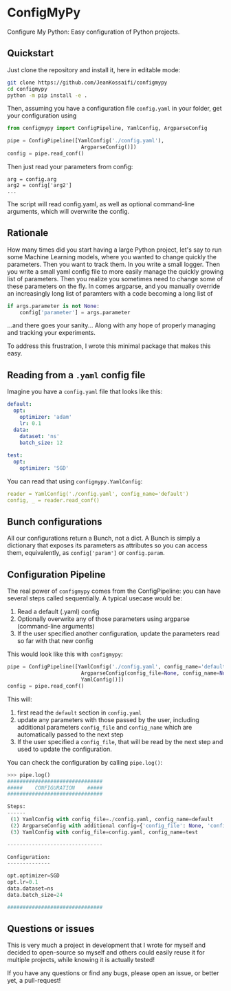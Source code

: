 # ConfigMyPy

Configure My Python: Easy configuration of Python projects.

## Quickstart

Just clone the repository and install it, here in editable mode:

```bash
git clone https://github.com/JeanKossaifi/configmypy
cd configmypy
python -m pip install -e .
```

Then, assuming you have a configuration file `config.yaml` in your folder, get your configuration using
```python
from configmypy import ConfigPipeline, YamlConfig, ArgparseConfig

pipe = ConfigPipeline([YamlConfig('./config.yaml'),
                        ArgparseConfig()])
config = pipe.read_conf()
```

Then just read your parameters from config:
```
arg = config.arg
arg2 = config['arg2']
...
```

The script will read config.yaml, as well as optional command-line arguments, which will overwrite the config.

## Rationale

How many times did you start having a large Python project, let's say to run some Machine Learning models, where you wanted to change quickly the parameters.
Then you want to track them. In you write a small logger. Then you write a small yaml config file to more easily manage the quickly growing list of parameters.
Then you realize you sometimes need to change some of these parameters on the fly. 
In comes argparse, and you manually override an increasingly long list of paramters with a code becoming a long list of

```python
if args.parameter is not None:
    config['parameter'] = args.parameter
```

...and there goes your sanity... Along with any hope of properly managing and tracking your experiments. 

To address this frustration, I wrote this minimal package that makes this easy.

## Reading from a `.yaml` config file

Imagine you have a `config.yaml` file that looks like this:

```yaml
default:
  opt:
    optimizer: 'adam'
    lr: 0.1
  data:
    dataset: 'ns'
    batch_size: 12
    
test:
  opt:
    optimizer: 'SGD'
```

You can read that using `configmypy.YamlConfig`: 

```yaml
reader = YamlConfig('./config.yaml', config_name='default')
config, _ = reader.read_conf()
```

## Bunch configurations

All our configurations return a Bunch, not a dict. A Bunch is simply a dictionary that exposes its parameters as attributes so you can access them, equivalently, as
`config['param']` or `config.param`.

## Configuration Pipeline

The real power of `configmypy` comes from the ConfigPipeline: you can have several steps called sequentially. 
A typical usecase would be: 
1) Read a default (.yaml) config
2) Optionally overwrite any of those parameters using argparse (command-line arguments)
3) If the user specified another configuration, update the parameters read so far with that new config

This would look like this with `configmypy`:

```python
pipe = ConfigPipeline([YamlConfig('./config.yaml', config_name='default'),
                        ArgparseConfig(config_file=None, config_name=None),
                        YamlConfig()])
config = pipe.read_conf()
```

This will: 
1) first read the `default` section in `config.yaml`
2) update any parameters with those passed by the user, including additional parameters `config_file` and `config_name` which are automatically passed to the next step
3) If the user specified a `config_file`, that will be read by the next step and used to update the configuration.

You can check the configuration by calling `pipe.log()`:

```python
>>> pipe.log()
###############################
#####    CONFIGURATION    #####
###############################

Steps:
------
 (1) YamlConfig with config_file=./config.yaml, config_name=default
 (2) ArgparseConfig with additional config={'config_file': None, 'config_name': None}
 (3) YamlConfig with config_file=config.yaml, config_name=test

-------------------------------

Configuration:
--------------

opt.optimizer=SGD
opt.lr=0.1
data.dataset=ns
data.batch_size=24

###############################

```

## Questions or issues
This is very much a project in development that I wrote for myself and decided to open-source so myself and others could easily reuse it for multiple projects, while knowing it is actually tested!

If you have any questions or find any bugs, please open an issue, or better yet, a pull-request!

